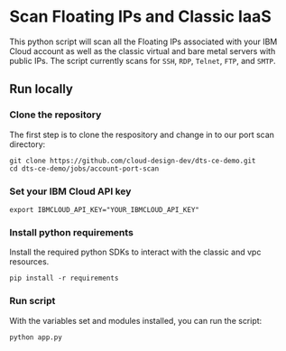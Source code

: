 # Scan Floating IPs and Classic IaaS

This python script will scan all the Floating IPs associated with your IBM Cloud account as well as the classic virtual and bare metal servers with public IPs. The script currently scans for `SSH`, `RDP`, `Telnet`, `FTP`, and `SMTP`. 

## Run locally

### Clone the repository

The first step is to clone the respository and change in to our port scan directory:

```shell
git clone https://github.com/cloud-design-dev/dts-ce-demo.git
cd dts-ce-demo/jobs/account-port-scan
```

### Set your IBM Cloud API key

```shell
export IBMCLOUD_API_KEY="YOUR_IBMCLOUD_API_KEY"
```

### Install python requirements

Install the required python SDKs to interact with the classic and vpc resources. 

```shell
pip install -r requirements 
```

### Run script

With the variables set and modules installed, you can run the script:

```
python app.py
```
